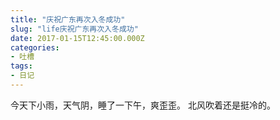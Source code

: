 ```yaml
---
title: "庆祝广东再次入冬成功"
slug: "life庆祝广东再次入冬成功"
date: 2017-01-15T12:45:00.000Z
categories:
- 吐槽
tags:
- 日记
---
```


今天下小雨，天气阴，睡了一下午，爽歪歪。 北风吹着还是挺冷的。
